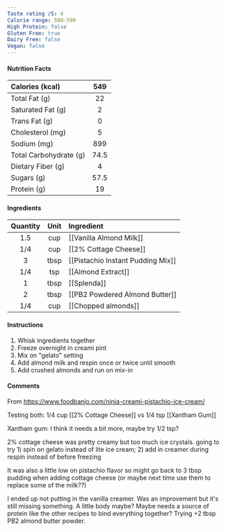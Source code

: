 ```yaml
---
Taste rating /5: 4
Calorie range: 500-599
High Protein: false
Gluten Free: true
Dairy Free: false
Vegan: false
---
```

#### Nutrition Facts
| Calories (kcal) | 549 |
| :-- | :--: |
| Total Fat (g) | 22 |
| Saturated Fat (g) | 2 |
| Trans Fat (g) | 0 |
| Cholesterol (mg) | 5 |
| Sodium (mg) | 899 |
| Total Carbohydrate (g) | 74.5 |
| Dietary Fiber (g) | 4 |
| Sugars (g) | 57.5 |
| Protein (g) | 19 |
#### Ingredients
| Quantity | Unit | Ingredient |
| :--: | :--: | :--- |
| 1.5 | cup | [[Vanilla Almond Milk]] |
| 1/4 | cup | [[2% Cottage Cheese]] |
| 3 | tbsp | [[Pistachio Instant Pudding Mix]] |
| 1/4 | tsp | [[Almond Extract]] |
| 1 | tbsp | [[Splenda]] |
| 2 | tbsp | [[PB2 Powdered Almond Butter]] |
| 1/4 | cup | [[Chopped almonds]] |
#### Instructions

1. Whisk ingredients together
2. Freeze overnight in creami pint
3. Mix on "gelato" setting
4. Add almond milk and respin once or twice until smooth
5. Add crushed almonds and run on mix-in

#### Comments

From https://www.foodbanjo.com/ninja-creami-pistachio-ice-cream/

Testing both: 1/4 cup [[2% Cottage Cheese]] vs 1/4 tsp [[Xantham Gum]]

Xantham gum: I think it needs a bit more, maybe try 1/2 tsp?

2% cottage cheese was pretty creamy but too much ice crystals. going to try 1) spin on gelato instead of lite ice cream; 2) add in creamer during respin instead of before freezing 

It was also a little low on pistachio flavor so might go back to 3 tbsp pudding when adding cottage cheese (or maybe next time use them to replace some of the milk??)

I ended up not putting in the vanilla creamer. Was an improvement but it's still missing something. A little body maybe? Maybe needs a source of protein like the other recipes to bind everything together? Trying +2 tbsp PB2 almond butter powder.